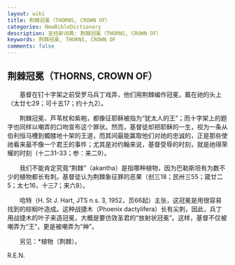 ```yaml
---
layout: wiki
title: 荆棘冠冕（THORNS, CROWN OF）
categories: NewBibleDictionary
description: 圣经新词典: 荆棘冠冕（THORNS, CROWN OF）
keywords: 荆棘冠冕, THORNS, CROWN OF
comments: false
---
```


## 荆棘冠冕（THORNS, CROWN OF）

　　基督在钉十字架之前受罗马兵丁戏弄，他们用荆棘编作冠冕，戴在祂的头上（太廿七29；可十五17；约十九2）。

　　荆棘冠冕、芦苇杖和紫袍，都像征耶稣被指为“犹太人的王”；而十字架上的题字也同样以嘲弄的口吻宣布这个罪状。然而，基督徒却把耶稣的一生，视为一条从伯利恒马槽到髑髅地十架的王道，而其间最能赢取他们对祂的忠诚的，正是那些使祂看来最不像一个君王的事件；尤其是对约翰来说，基督受辱的时刻，就是祂得荣耀的时刻（十二31-33；参：来二9）。

　　我们不能肯定究竟“荆棘”（akantha）是指哪种植物，因为巴勒斯坦有为数不少的植物都长有刺。基督徒认为荆棘象征罪的恶果（创三18；民卅三55；箴廿二5；太七16，十三7；来六8）。

　　哈特（H. St J. Hart, JTS n.s. 3, 1952，页66起）主张，这冠冕是用很容易找到的棕榈叶造成。这种战捷木（Phoenix dactylifera）长有尖刺，因此，兵丁用战捷木的叶子来造冠冕，大概是要仿效圣君的“放射状冠冕”。这样，基督不仅被嘲弄为“王”，更是被嘲弄为“神”。

　　另见：*植物（荆棘）。

R.E.N.








